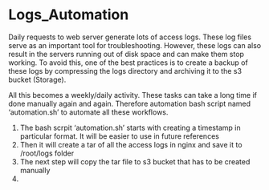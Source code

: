 # Logs_Automation

Daily requests to web server generate lots of access logs. These log files  serve as an  important tool for troubleshooting.  However, these logs can also result in the servers running out of disk space and can make them stop working. To avoid this, one of the best practices is to create a backup of these logs by compressing the logs directory and archiving it to the s3 bucket (Storage). 

All this becomes a weekly/daily activity. These tasks can take a long time if done manually again and again. Therefore automation bash script named ‘automation.sh’ to automate all these workflows.

1. The bash scrpit ‘automation.sh’ starts with creating a timestamp in particular format. It will be easier to use in future references
2. Then it will create a tar of all the access logs in nginx and save it to /root/logs folder
3. The next step will copy the tar file to s3 bucket that has to be created manually
4. 
